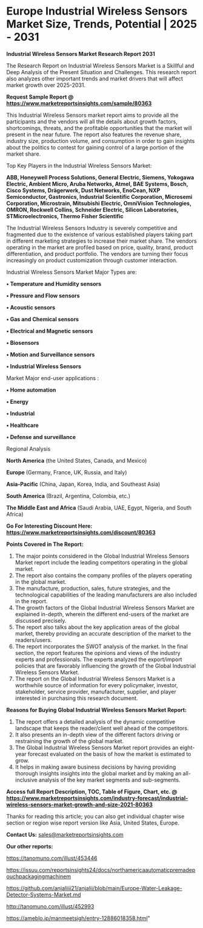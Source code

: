 # Europe Industrial Wireless Sensors Market Size, Trends, Potential | 2025 - 2031

<strong>Industrial Wireless Sensors Market Research Report 2031</strong>

The Research Report on Industrial Wireless Sensors Market is a Skillful and Deep Analysis of the Present Situation and Challenges. This research report also analyzes other important trends and market drivers that will affect market growth over 2025-2031.

<strong>Request Sample Report @ <a href=https://www.marketreportsinsights.com/sample/80363>https://www.marketreportsinsights.com/sample/80363</a></strong>

This Industrial Wireless Sensors market report aims to provide all the participants and the vendors will all the details about growth factors, shortcomings, threats, and the profitable opportunities that the market will present in the near future. The report also features the revenue share, industry size, production volume, and consumption in order to gain insights about the politics to contest for gaining control of a large portion of the market share.

Top Key Players in the Industrial Wireless Sensors Market:

<strong>ABB, Honeywell Process Solutions, General Electric, Siemens, Yokogawa Electric, Ambient Micro, Aruba Networks, Atmel, BAE Systems, Bosch, Cisco Systems, Drägerwerk, Dust Networks, EnoCean, NXP Semiconductor, Gastronics, Industrial Scientific Corporation, Microsemi Corporation, Microstrain, Mitsubishi Electric, OmniVision Technologies, OMRON, Rockwell Collins, Schneider Electric, Silicon Laboratories, STMicroelectronics, Thermo Fisher Scientific</strong>

The Industrial Wireless Sensors Industry is severely competitive and fragmented due to the existence of various established players taking part in different marketing strategies to increase their market share. The vendors operating in the market are profiled based on price, quality, brand, product differentiation, and product portfolio. The vendors are turning their focus increasingly on product customization through customer interaction.

Industrial Wireless Sensors Market Major Types are:

<strong>• Temperature and Humidity sensors

• Pressure and Flow sensors

• Acoustic sensors

• Gas and Chemical sensors

• Electrical and Magnetic sensors

• Biosensors

• Motion and Surveillance sensors

• Industrial Wireless Sensors</strong>

Market Major end-user applications :

<strong>• Home automation

• Energy

• Industrial

• Healthcare

• Defense and surveillance</strong>

Regional Analysis

</u><strong><b>North America</b></strong> (the United States, Canada, and Mexico)

<strong><b>Europe </b></strong>(Germany, France, UK, Russia, and Italy)

<strong><b>Asia-Pacific</b></strong> (China, Japan, Korea, India, and Southeast Asia)

<strong><b>South America</b></strong> (Brazil, Argentina, Colombia, etc.)

<strong><b>The Middle East and Africa</b></strong> (Saudi Arabia, UAE, Egypt, Nigeria, and South Africa)

<strong>Go For Interesting Discount Here: <a href=https://www.marketreportsinsights.com/discount/80363>https://www.marketreportsinsights.com/discount/80363</a></strong>

<strong>Points Covered in The Report:</strong>
<ol>
  <li>The major points considered in the Global Industrial Wireless Sensors Market report include the leading competitors operating in the global market.</li>
  <li>The report also contains the company profiles of the players operating in the global market.</li>
  <li>The manufacture, production, sales, future strategies, and the technological capabilities of the leading manufacturers are also included in the report.</li>
  <li>The growth factors of the Global Industrial Wireless Sensors Market are explained in-depth, wherein the different end-users of the market are discussed precisely.</li>
  <li>The report also talks about the key application areas of the global market, thereby providing an accurate description of the market to the readers/users.</li>
  <li>The report incorporates the SWOT analysis of the market. In the final section, the report features the opinions and views of the industry experts and professionals. The experts analyzed the export/import policies that are favorably influencing the growth of the Global Industrial Wireless Sensors Market.</li>
  <li>The report on the Global Industrial Wireless Sensors Market is a worthwhile source of information for every policymaker, investor, stakeholder, service provider, manufacturer, supplier, and player interested in purchasing this research document.</li>
</ol>
<strong>Reasons for Buying Global Industrial Wireless Sensors Market Report:</strong>

<ol>
  <li>The report offers a detailed analysis of the dynamic competitive landscape that keeps the reader/client well ahead of the competitors.</li>
  <li>It also presents an in-depth view of the different factors driving or restraining the growth of the global market.</li>
  <li>The Global Industrial Wireless Sensors Market report provides an eight-year forecast evaluated on the basis of how the market is estimated to grow.</li>
  <li>It helps in making aware business decisions by having providing thorough insights insights into the global market and by making an all-inclusive analysis of the key market segments and sub-segments.</li>
</ol>
<strong>Access full Report Description, TOC, Table of Figure, Chart, etc. @ <a href=https://www.marketreportsinsights.com/industry-forecast/industrial-wireless-sensors-market-growth-and-size-2021-80363>https://www.marketreportsinsights.com/industry-forecast/industrial-wireless-sensors-market-growth-and-size-2021-80363</a></strong>


Thanks for reading this article; you can also get individual chapter wise section or region wise report version like Asia, United States, Europe.

<strong>Contact Us:</strong>
sales@marketreportsinsights.com

<strong>Our other reports:</strong>

<a href=https://tanomuno.com/illust/453446>https://tanomuno.com/illust/453446</a>

<a href=https://issuu.com/reportsinsights24/docs/northamericaautomaticpremadepouchpackagingmachinem>https://issuu.com/reportsinsights24/docs/northamericaautomaticpremadepouchpackagingmachinem</a>

<a href=https://github.com/anjaliiii21/anjalii/blob/main/Europe-Water-Leakage-Detector-Systems-Market.md>https://github.com/anjaliiii21/anjalii/blob/main/Europe-Water-Leakage-Detector-Systems-Market.md</a>

<a href=http://tanomuno.com/illust/452993>http://tanomuno.com/illust/452993</a>

<a href=https://ameblo.jp/manmeetsigh/entry-12886018358.html>https://ameblo.jp/manmeetsigh/entry-12886018358.html</a>"
